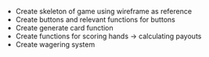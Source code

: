
- Create skeleton of game using wireframe as reference
- Create buttons and relevant functions for buttons
- Create generate card function
- Create functions for scoring hands -> calculating payouts
- Create wagering system